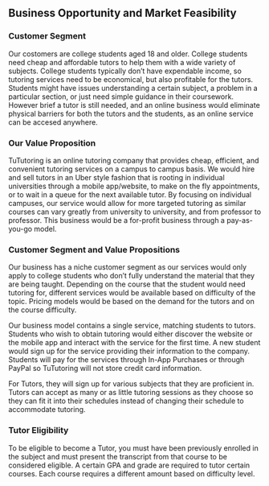 ## Business Opportunity and Market Feasibility

### Customer Segment
Our costomers are college students aged 18 and older. College students need cheap and affordable tutors to help them with a wide variety of subjects. College students typically don’t have expendable income, so tutoring services need to be economical, but also profitable for the tutors. Students might have issues understanding a certain subject, a problem in a particular section, or just need simple guidance in their coursework. However brief a tutor is still needed, and an online business would eliminate physical barriers for both the tutors and the students, as an online service can be accesed anywhere. 

### Our Value Proposition
TuTutoring is an online tutoring company that provides cheap, efficient, and convenient tutoring services on a campus to campus basis. We would hire and sell tutors in an Uber style fashion that is rooting in individual universities through a mobile app/website, to make on the fly appointments, or to wait in a queue for the next available tutor. By focusing on individual campuses, our service would allow for more targeted tutoring as similar courses can vary greatly from university to university, and from professor to professor. This business would be a for-profit business through a pay-as-you-go model.

### Customer Segment and Value Propositions
Our business has a niche customer segment as our services would only apply to college students who don’t fully understand the material that they are being taught. Depending on the course that the student would need tutoring for, different services would be available based on difficulty of the topic. Pricing models would be based on the demand for the tutors and on the course difficulty.

Our business model contains a single service, matching students to tutors. Students who wish to obtain tutoring would either discover the website or the mobile app and interact with the service for the first time. A new student would sign up for the service providing their information to the company. Students will pay for the services through In-App Purchases or through PayPal so TuTutoring will not store credit card information. 

For Tutors, they will sign up for various subjects that they are proficient in. Tutors can accept as many or as little tutoring sessions as they choose so they can fit it into their schedules instead of changing their schedule to accommodate tutoring.

### Tutor Eligibility  
To be eligible to become a Tutor, you must have been previously enrolled in the subject and must present the transcript from that course to be considered eligible. A certain GPA and grade are required to tutor certain courses. Each course requires a different amount based on difficulty level. 
